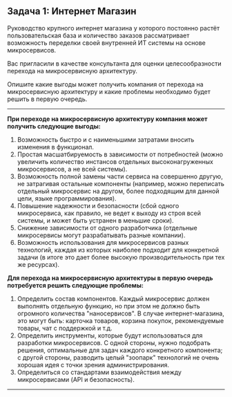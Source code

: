 ## Задача 1: Интернет Магазин

Руководство крупного интернет магазина у которого постоянно растёт пользовательская база и количество заказов рассматривает возможность переделки своей внутренней ИТ системы на основе микросервисов. 

Вас пригласили в качестве консультанта для оценки целесообразности перехода на микросервисную архитектуру. 

Опишите какие выгоды может получить компания от перехода на микросервисную архитектуру и какие проблемы необходимо будет решить в первую очередь.

---

**При переходе на микросервисную архитектуру компания может получить следующие выгоды:**

1. Возможность быстро и с наименьшими затратами вносить изменения в функционал.
2. Простая масшатбируемость в зависимости от потребностей (можно увеличить количество инстансов отдельных высоконагруженных микросервисов, а не всей системы).
3. Возможность полной замены части сервиса на совершенно другую, не затрагивая остальные компоненты (например, можно переписать отдельный микросервис на другом, более подходящим для данной цели, языке программирования).
4. Повышение надежности и безопасности (сбой одного микросервиса, как правило, не ведет к выходу из строя всей системы, и может быть устранен в меньшие сроки).
5. Снижение зависимости от одного разработчика (отдельные микросервисы могут разрабатывать разные компании).
6. Возможность использования для микросервисов разных технологий, каждая из которых наиболее подходит для конкретной задачи (в итоге это дает более высокую производительность при тех же ресурсах).


**Для перехода на микросервисную архитектуры в первую очередь потребуется решить следующие проблемы:**

1. Определить состав компонентов. Каждый микросервис должен выполнять отдельную функцию, но при этом не должно быть огромного количества "наносервисов". В случае интернет-магазина, это могут быть: карточка товаров, корзина покупок, рекомендуемые товары, чат с поддержкой и т.д.
2. Определить инструменты, которые будут использоваться для разработки микросервисов. С одной стороны, нужно подобрать решения, оптимальные для задач каждого конкретного компонента; с другой стороны, разводить целый "зоопарк" технологий не очень хорошая идея с точки зрения администрирования.
3. Определиться со стандартами взаимодействия между микросервисами (API и безопасность).

---
